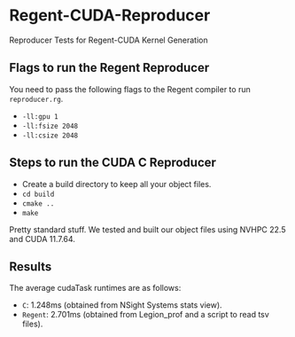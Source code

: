 # Regent-CUDA-Reproducer
Reproducer Tests for Regent-CUDA Kernel Generation

## Flags to run the Regent Reproducer
You need to pass the following flags to the Regent compiler to run `reproducer.rg`.
- ```-ll:gpu 1```
- ```-ll:fsize 2048```
- ```-ll:csize 2048```

## Steps to run the CUDA C Reproducer
- Create a build directory to keep all your object files.
- `cd build`
- `cmake ..`
- `make`  


Pretty standard stuff. We tested and built our object files using NVHPC 22.5 and CUDA 11.7.64.

## Results
The average cudaTask runtimes are as follows:
- `C`: 1.248ms (obtained from NSight Systems stats view).
- `Regent`: 2.701ms (obtained from Legion_prof and a script to read tsv files).
